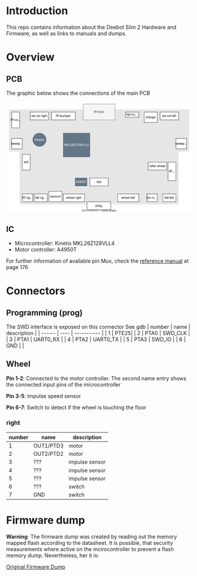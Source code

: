 # Introduction
This repo contains information about the Deebot Slim 2 Hardware and Firmware, as well as links to manuals and dumps.

# Overview
## PCB
The graphic below shows the connections of the main PCB

![deebot_pcb](doc/deebot_pcb.drawio.svg)

## IC
- Microcontroller: Kinetis MKL26Z128VLL4
- Motor controller: A4950T


For further information of available pin Mux, check
the [reference manual](https://nextcloud.saeber.de/s/ye7Zfg5ae8cNcGc?dir=undefined&path=%2Fprojects%2Fdeebot_mod%2Fdatasheets&openfile=339654) at page 176

# Connectors 
## Programming (prog)
The SWD interface is exposed on this connector See gdb
| number | name | description |
| ------ | ---- | ----------- |
|   1    | PTE25| 
|   2    | PTA0 | SWD_CLK     |
|   3    | PTA1 | UART0_RX    |
|   4    | PTA2 | UART0_TX    |
|   5    | PTA3 | SWD_IO      |
|   6    | GND  |             |

## Wheel
**Pin 1-2**: Connected to the motor controller. The second name entry shows the connected input pins of the microcontroller

**Pin 3-5**: Impulse speed sensor

**Pin 6-7**: Switch to detect if the wheel is touching the floor 

### right

| number | name      | description    |
| ------ | --------- | -------------- |
|   1    | OUT1/PTD3 | motor          |
|   2    | OUT2/PTD2 | motor          |
|   3    | ???       | impulse sensor |
|   4    | ???       | impulse sensor |
|   5    | ???       | impulse sensor |
|   6    | ???       | switch    |
|   7    | GND       | switch    |

# Firmware dump
**Warning**: The firmware dump was created by reading out the memory mapped flash according to the datasheet. It is possible, that security measurements where active on the mcirocontroller to prevent a flash memory dump. Nevertheless, her it is:

[Original Firmware Dump](https://nextcloud.saeber.de/s/ye7Zfg5ae8cNcGc/download?path=%2Fprojects%2Fdeebot_mod%2Ffirmware&files=deebot_slim_2_firmware_dump.bin&downloadStartSecret=tk08qtidq38)